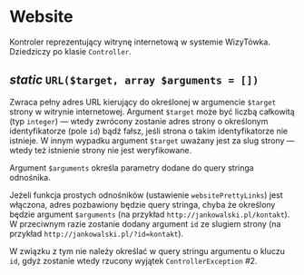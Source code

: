 Website
===

Kontroler reprezentujący witrynę internetową w systemie WizyTówka. Dziedziczy po klasie `Controller`.

## *static* `URL($target, array $arguments = [])`

Zwraca pełny adres URL kierujący do określonej w argumencie `$target` strony w witrynie internetowej. Argument `$target` może być liczbą całkowitą (typ `integer`) — wtedy zwrócony zostanie adres strony o określonym identyfikatorze (pole `id`) bądź fałsz, jeśli strona o takim identyfikatorze nie istnieje. W innym wypadku argument `$target` uważany jest za slug strony — wtedy też istnienie strony nie jest weryfikowane.

Argument `$arguments` określa parametry dodane do query stringa odnośnika.

Jeżeli funkcja prostych odnośników (ustawienie `websitePrettyLinks`) jest włączona, adres pozbawiony będzie query stringa, chyba że określony będzie argument `$arguments` (na przykład `http://jankowalski.pl/kontakt`). W przeciwnym razie zostanie dodany argument `id` ze slugiem strony (na przykład `http://jankowalski.pl/?id=kontakt`).

W związku z tym nie należy określać w query stringu argumentu o kluczu `id`, gdyż zostanie wtedy rzucony wyjątek `ControllerException` #2.